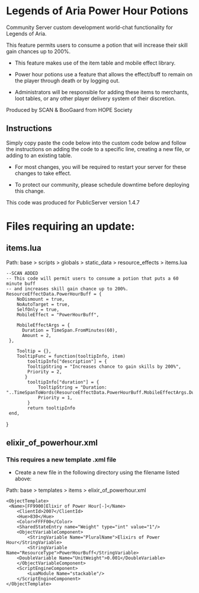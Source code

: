 # Legends of Aria Power Hour Potions
Community Server custom development world-chat functionality for Legends of Aria.

This feature permits users to consume a potion that will increase their skill gain chances up to 200%.  

- This feature makes use of the item table and mobile effect library.

- Power hour potions use a feature that allows the effect/buff to remain on the player through death or by logging out.

- Administrators will be responsible for adding these items to merchants, loot tables, or any other player delivery system of their discretion.

Produced by SCAN & BooGaard from HOPE Society

## Instructions

Simply copy paste the code below into the custom code below and follow the instructions on adding the code to a specific line, creating a new file, or adding to an existing table. 

- For most changes,  you will be required to restart your server for these changes to take effect.  

- To protect our community, please schedule downtime before deploying this change.

This code was produced for PublicServer version 1.4.7




# Files requiring an update:

## items.lua

Path:  base > scripts > globals > static_data > resource_effects > items.lua

    --SCAN ADDED
    -- This code will permit users to consume a potion that puts a 60 minute buff 
    -- and increases skill gain chance up to 200%.
    ResourceEffectData.PowerHourBuff = {
        NoDismount = true,
        NoAutoTarget = true,
        SelfOnly = true,
        MobileEffect = "PowerHourBuff",

        MobileEffectArgs = {
          Duration = TimeSpan.FromMinutes(60),
          Amount = 2,
     },

        Tooltip = {},
        TooltipFunc = function(tooltipInfo, item)
            tooltipInfo["description"] = {
            TooltipString = "Increases chance to gain skills by 200%",
            Priority = 2,
           }
            tooltipInfo["duration"] = {
                TooltipString = "Duration: "..TimeSpanToWords(ResourceEffectData.PowerHourBuff.MobileEffectArgs.Duration),
                Priority = 1,
            }
            return tooltipInfo
     end,
}


## elixir_of_powerhour.xml

### This requires a new template .xml file

- Create a new file in the following directory using the filename listed above:

Path:  base > templates > items > elixir_of_powerhour.xml

    <ObjectTemplate>
     <Name>[FF9900]Elixir of Power Hour[-]</Name>
	    <ClientId>2007</ClientId>
	    <Hue>830</Hue>
	    <Color>FFFF00</Color>
	    <SharedStateEntry name="Weight" type="int" value="1"/>
	    <ObjectVariableComponent>
		    <StringVariable Name="PluralName">Elixirs of Power Hour</StringVariable>
		    <StringVariable Name="ResourceType">PowerHourBuff</StringVariable>
        <DoubleVariable Name="UnitWeight">0.001</DoubleVariable>
	    </ObjectVariableComponent>
        <ScriptEngineComponent>
		    <LuaModule Name="stackable"/>
	    </ScriptEngineComponent>				    	
    </ObjectTemplate>

